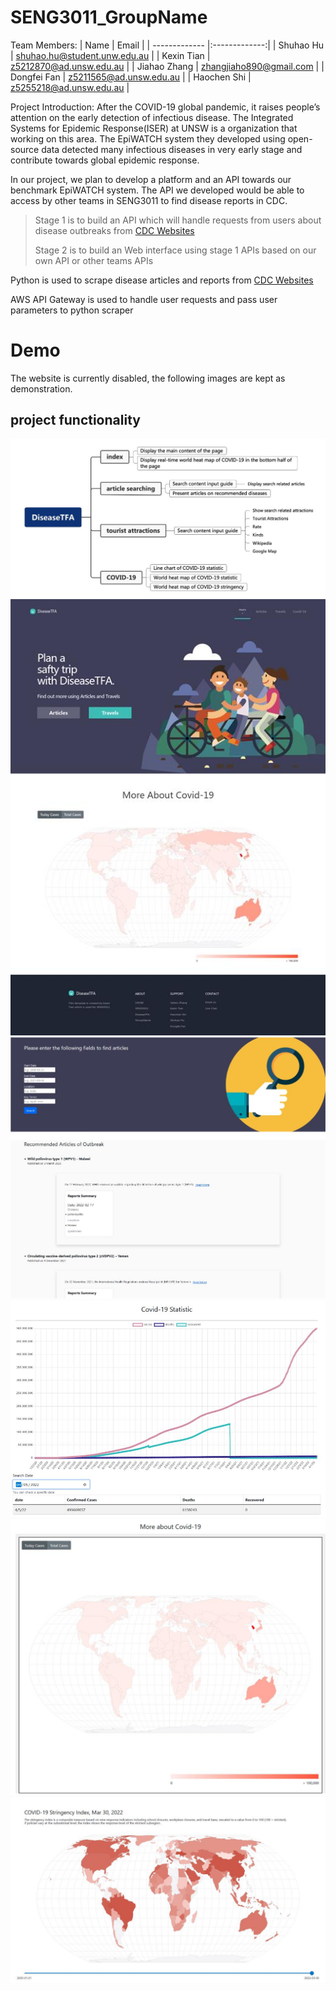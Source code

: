 # SENG3011_GroupName

Team Members:
| Name          | Email         | 
| ------------- |:-------------:| 
| Shuhao Hu    | shuhao.hu@student.unw.edu.au |
| Kexin Tian     | z5212870@ad.unsw.edu.au     |
| Jiahao Zhang | zhangjiaho890@gmail.com     |
| Dongfei Fan | z5211565@ad.unsw.edu.au     |
| Haochen Shi | z5255218@ad.unsw.edu.au   |

Project Introduction:
After the COVID-19 global pandemic, it raises people’s attention on the early detection of infectious disease. The Integrated Systems for Epidemic Response(ISER) at UNSW is a organization that working on this area. The EpiWATCH system they developed using open-source data detected many infectious diseases in very early stage and contribute towards global epidemic response.

In our project, we plan to develop a platform and an API towards our benchmark EpiWATCH system. The API we developed would be able to access by other teams in SENG3011 to find disease reports in CDC.

> Stage 1 is to build an API which will handle requests from users about disease outbreaks from [CDC Websites](https://www.cdc.gov/outbreaks)
> 
> Stage 2 is to build an Web interface using stage 1 APIs based on our own API or other teams APIs


Python is used to scrape disease articles and reports from [CDC Websites](https://www.cdc.gov/outbreaks)

AWS API Gateway is used to handle user requests and pass user parameters to python scraper

# Demo

The website is currently disabled, the following images are kept as demonstration.


## project functionality

![Alt text](/images/project_diagram.jpg)
![Alt text](/images/HomePage.jpg)
![Alt text](/images/articlePage.jpg)
![Alt text](/images/1.jpg)
![Alt text](/images/2.jpg)
![Alt text](/images/3.jpg)